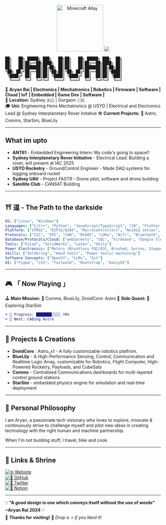<p align="center">
  <img src="https://tenor.com/view/minecraft-allay-mobvote-minecraft-live-mobvote2021-gif-23556599.gif" alt="Minecraft Allay" width="150"/>
  <img src="https://readme-typing-svg.demolab.com?font=Press+Start+2P&size=18&duration=2500&color=FFFFFF&background=446677&center=true&vCenter=true&lines=Welcome+to;YANYAN's;Git!;;">
</p>

```
██╗   ██╗ █████╗ ███╗   ██╗██╗   ██╗ █████╗ ███╗  ██╗
██║   ██║██╔══██╗████╗  ██║██║   ██║██╔══██╗████╗ ██║
██║   ██║███████║██╔██╗ ██║██║   ██║███████║██╔██╗██║
╚██╗ ██╔╝██╔══██║██║╚██╗██║╚██╗ ██╔╝██╔══██║██║╚████║
 ╚████╔╝ ██║  ██║██║ ╚████║ ╚████╔╝ ██║  ██║██║ ╚███║
  ╚═══╝  ╚═╝  ╚═╝╚═╝  ╚═══╝  ╚═══╝  ╚═╝  ╚═╝╚═╝  ╚══╝
```



🎌 **Aryan Rai | Electronics | Mechatronics | Robotics | Firmware | Software | Cloud | IoT | Embedded | Game Dev | Software |**  
📍 **Location:** Sydney 🇦🇺 | Gurgaon 🇮🇳  
🎓 **Uni:** Engineering Hons Mechatronics @ USYD | Electrical and Electronics Lead @ Sydney Interplanetary Rover Initative 
🛠 **Current Projects:** 🚀 Astro, Comms, StarSim, BlueLily

---
## **What im upto**

- **ANT61** - Embedded Engineering Intern: My code's going to space!!
- **Sydney Interplanetary Rover Initiative** - Electrical Lead: Building a rover, will present at IAC 2025 
- **USYD Rocketry** - GroundControl Engineer - Made DAQ systems for logging onboard rocket
- **Sydney UAV** - Project FASTR - Drone pilot, software and drone building
- **Satellite Club** - CANSAT Building

---

## ⛩️ **道 - The Path to the darkside**  
```yaml
OS: ["Linux", "Windows"]
Languages: ["C/C++", "Python", "JavaScript/TypeScript", "C#", "Flutter (Partly)", "MATLAB (Partly)"]
Platform: ["STM32", "ESP32/8266", "Microcontrollers", "Nvidia Jetson", "Raspberry Pi", "Arduino"]
Protocols: ["I2C", "SPI", "CAN", "RS485", "LORa", "Wifi", "Bluetooth", "BLE"]
Database/Protocols/Cloud: ["websockets", "SQL", "Firebase", "Google Cloud", "Suprabase", "Rest", "MQTT"]
Tools: ["KiCad", "SolidWorks", "Latex", "Unity"]
Power Electronics: ["Motors (Brushless FOC/ESC, Brushed, Servos, Stepper)", "Battery Systems (LIPo, Liion)", "Latex", "Unity", "Linear Actuators", "Relays/Switching Methods"]
Skills: ["Soldering", "Hand tools", "Power tools/ machining"]
Software Concepts: ["OpenCV", "LLMs", "Git"]
UI: ["Figma", "CSS", "Tailwind", "Bootstrap", "DaisyUI"]
```

---

## 🎮 **「 Now Playing 」**  
🕹️ **Main Mission:** 🏮 Comms, BlueLily, DroidCore: Astro
📡 **Side Quest:** 🔴 Exploring StarSim
```diff
+ 🚀 Progress: ███████░░░░ 70%
+ 🎯 Next: CADing Astro
```

---

## 🧰 **Projects & Creations**

- **DroidCore** : Astro_x1 - A fully customizable robotics platfrom.
- **BlueLily** - A High-Performance Sensing, Control, Communication and Realtime Logic Array, customizable for Robotics, Flight Computer, High-Powered Rocketry, Payloads, and CubeSats
- **Comms** - Centralised Communications dashboards for multi-layered control ground stations
- **StarSim** - embedded physics engine for simulation and real-time deployment

---

## 💭 **Personal Philosophy**

I am Aryan, a passionate tech visionary who loves to explore, innovate & continuously strive to challenge myself and pilot new ideas in creating technology with the right human and machine partnership.

When I'm not building stuff, I travel, bike and cook.

---

## 🏯 **Links & Shrine**  
[![🌐 Website](https://img.shields.io/badge/Website-aryanrai.github.io-ffcc00?style=for-the-badge)](https://aryanrai.github.io/)  
[![🐙 GitHub](https://img.shields.io/badge/GitHub-@aryanrai-333?style=for-the-badge&logo=github)](https://github.com/aryanrai)  
[![📡 Twitter](https://img.shields.io/badge/Twitter-@yourhandle-1DA1F2?style=for-the-badge&logo=twitter)](https://twitter.com/yourhandle)  
[![📓 Notion](https://img.shields.io/badge/Notion-000000?style=for-the-badge&logo=notion)](https://notion.so/)  

---

🀄 **"A good design is one which conveys itself without the use of words" ~Aryan Rai 2024** 🀄  
🏯 **Thanks for visiting!** 🚀 *Drop a ⭐ if you liked it!*
